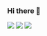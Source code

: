 ### Hi there 👋
[![](https://github.com/arpit-dwivedi/arpit-dwivedi.github.io/raw/master/assets/img/Webp.net-resizeimage.png)](https://www.linkedin.com/in/suleman-s-876903151/)
[![](https://github.com/arpit-dwivedi/arpit-dwivedi/raw/master/kaggle.png)](https://www.kaggle.com/sulemansalmani)
[![](https://upload.wikimedia.org/wikipedia/commons/6/65/HackerRank_logo.png)](https://www.hackerrank.com/suleman804)
<!--
**suleman804/suleman804** is a ✨ _special_ ✨ repository because its `README.md` (this file) appears on your GitHub profile.

Here are some ideas to get you started:

- 🔭 I’m currently working on ...
- 🌱 I’m currently learning ...
- 👯 I’m looking to collaborate on ...
- 🤔 I’m looking for help with ...
- 💬 Ask me about ...
- 📫 How to reach me: ...
- 😄 Pronouns: ...
- ⚡ Fun fact: ...
-->
